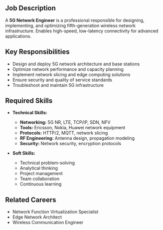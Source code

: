 ## Job Description
A **5G Network Engineer** is a professional responsible for designing, implementing, and optimizing fifth-generation wireless network infrastructure. Enables high-speed, low-latency connectivity for advanced applications.

## Key Responsibilities
- Design and deploy 5G network architecture and base stations
- Optimize network performance and capacity planning
- Implement network slicing and edge computing solutions
- Ensure security and quality of service standards
- Troubleshoot and maintain 5G infrastructure

## Required Skills
- **Technical Skills:**
  - **Networking:** 5G NR, LTE, TCP/IP, SDN, NFV
  - **Tools:** Ericsson, Nokia, Huawei network equipment
  - **Protocols:** HTTP/2, MQTT, network slicing
  - **RF Engineering:** Antenna design, propagation modeling
  - **Security:** Network security, encryption protocols

- **Soft Skills:**
  - Technical problem-solving
  - Analytical thinking
  - Project management
  - Team collaboration
  - Continuous learning

## Related Careers
- Network Function Virtualization Specialist
- Edge Network Architect
- Wireless Communication Engineer